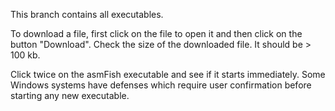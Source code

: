 This branch contains all executables.

To download a file, first click on the file to open it and then click on the button "Download".
Check the size of the downloaded file. It should be > 100 kb.

Click twice on the asmFish executable and see if it starts immediately. Some Windows systems have defenses which require user confirmation before starting any new executable. 
